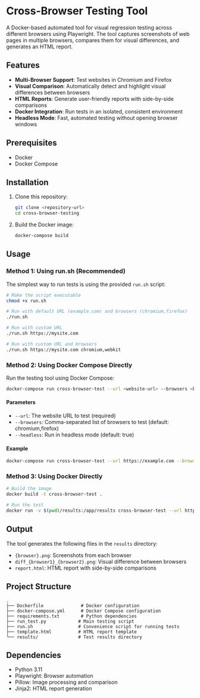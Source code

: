 # Cross-Browser Testing Tool

A Docker-based automated tool for visual regression testing across different browsers using Playwright. The tool captures screenshots of web pages in multiple browsers, compares them for visual differences, and generates an HTML report.

## Features

- **Multi-Browser Support**: Test websites in Chromium and Firefox
- **Visual Comparison**: Automatically detect and highlight visual differences between browsers
- **HTML Reports**: Generate user-friendly reports with side-by-side comparisons
- **Docker Integration**: Run tests in an isolated, consistent environment
- **Headless Mode**: Fast, automated testing without opening browser windows

## Prerequisites

- Docker
- Docker Compose

## Installation

1. Clone this repository:
   ```bash
   git clone <repository-url>
   cd cross-browser-testing
   ```

2. Build the Docker image:
   ```bash
   docker-compose build
   ```

## Usage

### Method 1: Using run.sh (Recommended)

The simplest way to run tests is using the provided `run.sh` script:

```bash
# Make the script executable
chmod +x run.sh

# Run with default URL (example.com) and browsers (chromium,firefox)
./run.sh

# Run with custom URL
./run.sh https://mysite.com

# Run with custom URL and browsers
./run.sh https://mysite.com chromium,webkit
```

### Method 2: Using Docker Compose Directly

Run the testing tool using Docker Compose:

```bash
docker-compose run cross-browser-test --url <website-url> --browsers <browser-list>
```

#### Parameters

- `--url`: The website URL to test (required)
- `--browsers`: Comma-separated list of browsers to test (default: chromium,firefox)
- `--headless`: Run in headless mode (default: true)

#### Example

```bash
docker-compose run cross-browser-test --url https://example.com --browsers chromium,firefox
```

### Method 3: Using Docker Directly

```bash
# Build the image
docker build -t cross-browser-test .

# Run the test
docker run -v $(pwd)/results:/app/results cross-browser-test --url https://example.com
```

## Output

The tool generates the following files in the `results` directory:

- `{browser}.png`: Screenshots from each browser
- `diff_{browser1}_{browser2}.png`: Visual difference between browsers
- `report.html`: HTML report with side-by-side comparisons

## Project Structure

```
.
├── Dockerfile              # Docker configuration
├── docker-compose.yml      # Docker Compose configuration
├── requirements.txt        # Python dependencies
├── run_test.py            # Main testing script
├── run.sh                 # Convenience script for running tests
├── template.html          # HTML report template
└── results/               # Test results directory
```

## Dependencies

- Python 3.11
- Playwright: Browser automation
- Pillow: Image processing and comparison
- Jinja2: HTML report generation
